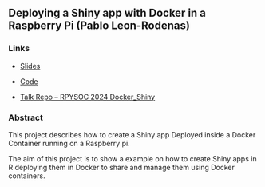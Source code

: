 ## Deploying a Shiny app with Docker in a Raspberry Pi (Pablo Leon-Rodenas)

### Links

- [Slides](https://pablo-source.github.io/RPySOC_24_Docker_Shiny.html#/title-slide)

- [Code](https://github.com/Pablo-source/Pablo-source.github.io/blob/main/RPySOC_24_Docker_Shiny.qmd)

- [Talk Repo – RPYSOC 2024 Docker_Shiny](https://github.com/Pablo-source/RPYSOC_2024_Docker_Shiny)


### Abstract

This project describes how to create a Shiny app Deployed inside a Docker Container running on a Raspberry pi.

The aim of this project is to show a example on how to create Shiny apps in R deploying them in Docker to share and manage them using Docker containers.